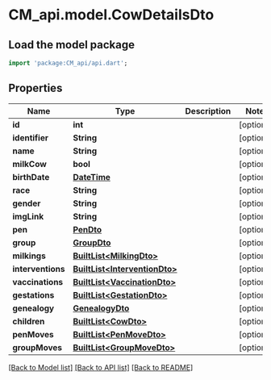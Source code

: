 # CM_api.model.CowDetailsDto

## Load the model package
```dart
import 'package:CM_api/api.dart';
```

## Properties
Name | Type | Description | Notes
------------ | ------------- | ------------- | -------------
**id** | **int** |  | [optional] 
**identifier** | **String** |  | [optional] 
**name** | **String** |  | [optional] 
**milkCow** | **bool** |  | [optional] 
**birthDate** | [**DateTime**](DateTime.md) |  | [optional] 
**race** | **String** |  | [optional] 
**gender** | **String** |  | [optional] 
**imgLink** | **String** |  | [optional] 
**pen** | [**PenDto**](PenDto.md) |  | [optional] 
**group** | [**GroupDto**](GroupDto.md) |  | [optional] 
**milkings** | [**BuiltList&lt;MilkingDto&gt;**](MilkingDto.md) |  | [optional] 
**interventions** | [**BuiltList&lt;InterventionDto&gt;**](InterventionDto.md) |  | [optional] 
**vaccinations** | [**BuiltList&lt;VaccinationDto&gt;**](VaccinationDto.md) |  | [optional] 
**gestations** | [**BuiltList&lt;GestationDto&gt;**](GestationDto.md) |  | [optional] 
**genealogy** | [**GenealogyDto**](GenealogyDto.md) |  | [optional] 
**children** | [**BuiltList&lt;CowDto&gt;**](CowDto.md) |  | [optional] 
**penMoves** | [**BuiltList&lt;PenMoveDto&gt;**](PenMoveDto.md) |  | [optional] 
**groupMoves** | [**BuiltList&lt;GroupMoveDto&gt;**](GroupMoveDto.md) |  | [optional] 

[[Back to Model list]](../README.md#documentation-for-models) [[Back to API list]](../README.md#documentation-for-api-endpoints) [[Back to README]](../README.md)


